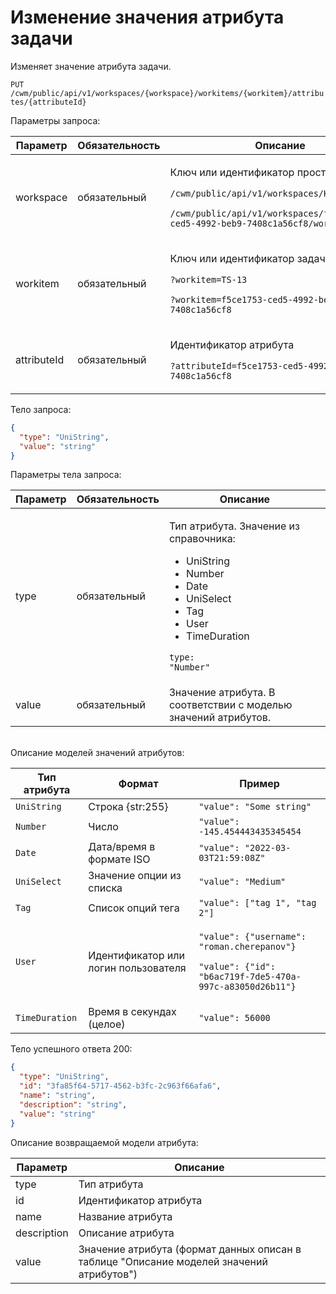 # Изменение значения атрибута задачи

Изменяет значение атрибута задачи.

`PUT /cwm/public/api/v1/workspaces/{workspace}/workitems/{workitem}/attributes/{attributeId}`

Параметры запроса:

| Параметр    | Обязательность | Описание                                                                                                                                                                                                  |
| ----------- | -------------- | --------------------------------------------------------------------------------------------------------------------------------------------------------------------------------------------------------- |
| workspace   | обязательный   | <p>Ключ или идентификатор пространства</p><p><code>/cwm/public/api/v1/workspaces/KEY/workitems</code></p><p><code>/cwm/public/api/v1/workspaces/f5ce1753-ced5-4992-beb9-7408c1a56cf8/workitems</code></p> |
| workitem    | обязательный   | <p>Ключ или идентификатор задачи</p><p><code>?workitem=TS-13</code></p><p><code>?workitem=f5ce1753-ced5-4992-beb9-7408c1a56cf8</code></p>                                                                 |
| attributeId | обязательный   | <p>Идентификатор атрибута</p><p><code>?attributeId=f5ce1753-ced5-4992-beb9-7408c1a56cf8</code></p>                                                                                                        |

Тело запроса:

```json
{
  "type": "UniString",
  "value": "string"
}
```

Параметры тела запроса:

| Параметр | Обязательность | Описание                                                                                                                                                                                               |
| -------- | -------------- | ------------------------------------------------------------------------------------------------------------------------------------------------------------------------------------------------------ |
| type     | обязательный   | <p>Тип атрибута. Значение из справочника:</p><ul><li>UniString</li><li>Number</li><li>Date</li><li>UniSelect</li><li>Tag</li><li>User</li><li>TimeDuration</li></ul><p><code>type: "Number"</code></p> |
| value    | обязательный   | Значение атрибута. В соответствии с моделью значений атрибутов.                                                                                                                                        |

\
Описание моделей значений атрибутов:

| Тип атрибута   | Формат                               | Пример                                                                                                                                   |
| -------------- | ------------------------------------ | ---------------------------------------------------------------------------------------------------------------------------------------- |
| `UniString`    | Строка {str:255}                     | `"value": "Some string"`                                                                                                                 |
| `Number`       | Число                                | `"value": -145.454443435345454`                                                                                                          |
| `Date`         | Дата/время в формате ISO             | `"value": "2022-03-03T21:59:08Z"`                                                                                                        |
| `UniSelect`    | Значение опции из списка             | `"value": "Medium"`                                                                                                                      |
| `Tag`          | Список опций тега                    | `"value": ["tag 1", "tag 2"]`                                                                                                            |
| `User`         | Идентификатор или логин пользователя | <p><code>"value": {"username": "roman.cherepanov"}</code></p><p><code>"value": {"id": "b6ac719f-7de5-470a-997c-a83050d26b11"}</code></p> |
| `TimeDuration` | Время в секундах (целое)             | `"value": 56000`                                                                                                                         |

Тело успешного ответа 200:

```json
{
  "type": "UniString",
  "id": "3fa85f64-5717-4562-b3fc-2c963f66afa6",
  "name": "string",
  "description": "string",
  "value": "string"
} 
```

Описание возвращаемой модели атрибута:

| Параметр    | Описание                                                                                 |
| ----------- | ---------------------------------------------------------------------------------------- |
| type        | Тип атрибута                                                                             |
| id          | Идентификатор атрибута                                                                   |
| name        | Название атрибута                                                                        |
| description | Описание атрибута                                                                        |
| value       | Значение атрибута (формат данных описан в таблице "Описание моделей значений атрибутов") |
